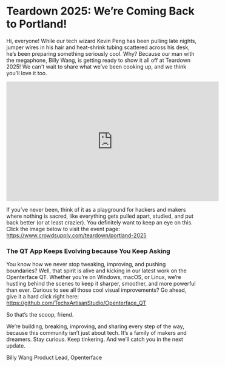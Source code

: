 # Teardown 2025: We’re Coming Back to Portland!

Hi, everyone! While our tech wizard Kevin Peng has been pulling late nights, jumper wires in his hair and heat-shrink tubing scattered across his desk, he’s been preparing something seriously cool. Why? Because our man with the megaphone, Billy Wang, is getting ready to show it all off at Teardown 2025! We can't wait to share what we’ve been cooking up, and we think you’ll love it too.

<iframe width="560" height="315" src="https://www.youtube.com/embed/f0nQYxOnck4?si=Lh9jknJcSpD15nac" title="YouTube video player" frameborder="0" allow="accelerometer; autoplay; clipboard-write; encrypted-media; gyroscope; picture-in-picture; web-share" referrerpolicy="strict-origin-when-cross-origin" allowfullscreen></iframe>

If you’ve never been, think of it as a playground for hackers and makers where nothing is sacred, like everything gets pulled apart, studied, and put back better (or at least crazier). You definitely want to keep an eye on this. Click the image below to visit the event page: https://www.crowdsupply.com/teardown/portland-2025

### The QT App Keeps Evolving because You Keep Asking

You know how we never stop tweaking, improving, and pushing boundaries? Well, that spirit is alive and kicking in our latest work on the Openterface QT. Whether you’re on Windows, macOS, or Linux, we’re hustling behind the scenes to keep it sharper, smoother, and more powerful than ever. Curious to see all those cool visual improvements? Go ahead, give it a hard click right here: <https://github.com/TechxArtisanStudio/Openterface_QT>

So that’s the scoop, friend.

We’re building, breaking, improving, and sharing every step of the way, because this community isn’t just about tech. It’s a family of makers and dreamers. Stay curious. Keep tinkering. And we’ll catch you in the next update.

Billy Wang
Product Lead, Openterface
